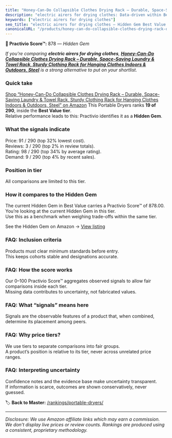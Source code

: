 ```yaml
---
title: "Honey-Can-Do Collapsible Clothes Drying Rack – Durable, Space-Saving Laundry & Towel Rack, Sturdy Clothing Rack for Hanging Clothes Indoors & Outdoors, Steel"
description: "electric airers for drying clothes: Data-driven within Best Value ranking using the Practivio Score™. Positioned by quality, value, demand, findability, moment…"
keywords: ["electric airers for drying clothes"]
seo_title: "electric airers for drying clothes — Hidden Gem Best Value (2025)"
canonicalURL: "/products/honey-can-do-collapsible-clothes-drying-rack-durable-space-saving-laundry-towel-rack-sturdy-clothing-rack-for-hanging-clothes-indoors-outdoors-steel-B08PVYFDCK/"
---
```


**💎 Practivio Score™:** 878 — _Hidden Gem_


*If you're comparing **electric airers for drying clothes**, **[Honey-Can-Do Collapsible Clothes Drying Rack – Durable, Space-Saving Laundry & Towel Rack, Sturdy Clothing Rack for Hanging Clothes Indoors & Outdoors, Steel](https://www.amazon.com/dp/B08PVYFDCK?tag=practivio-20)** is a strong alternative to put on your shortlist.*
### Quick take
[Shop “Honey-Can-Do Collapsible Clothes Drying Rack – Durable, Space-Saving Laundry & Towel Rack, Sturdy Clothing Rack for Hanging Clothes Indoors & Outdoors, Steel” on Amazon](https://www.amazon.com/dp/B08PVYFDCK?tag=practivio-20)
This Portable Dryers ranks **19 of 290**, inside the **Best Value tier**.  
Relative performance leads to this: Practivio identifies it as a **Hidden Gem**.

### What the signals indicate
Price: 91 / 290 (top 32% lowest cost).  
Reviews: 3 / 290 (top 2% in review totals).  
Rating: 98 / 290 (top 34% by average rating).  
Demand: 9 / 290 (top 4% by recent sales).

### Position in tier
All comparisons are limited to this tier.

### How it compares to the Hidden Gem
The current Hidden Gem in Best Value carries a Practivio Score™ of 878.00.  
You’re looking at the current Hidden Gem in this tier.  
Use this as a benchmark when weighing trade-offs within the same tier.  

See the Hidden Gem on Amazon → [View listing](https://www.amazon.com/dp/B08PVYFDCK?tag=practivio-20)

### FAQ: Inclusion criteria
Products must clear minimum standards before entry.  
This keeps cohorts stable and designations accurate.

### FAQ: How the score works
Our 0–100 Practivio Score™ aggregates observed signals to allow fair comparisons inside each tier.  
Missing data contributes to uncertainty, not fabricated values.

### FAQ: What “signals” means here
Signals are the observable features of a product that, when combined, determine its placement among peers.

### FAQ: Why price tiers?
We use tiers to separate comparisons into fair groups.  
A product’s position is relative to its tier, never across unrelated price ranges.

### FAQ: Interpreting uncertainty
Confidence notes and the evidence base make uncertainty transparent.  
If information is scarce, outcomes are shown conservatively, never guessed.


🏷️ **Back to Master:** [/rankings/portable-dryers/](/rankings/portable-dryers/)

---
_Disclosure: We use Amazon affiliate links which may earn a commission. We don’t display live prices or review counts. Rankings are produced using a consistent, proprietary methodology._
